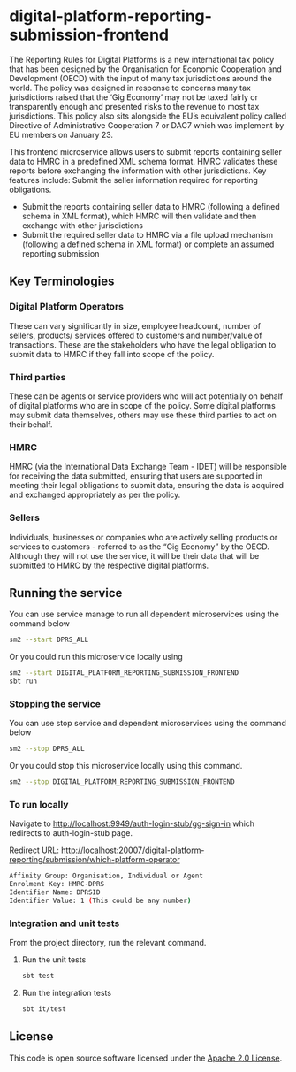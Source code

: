 # digital-platform-reporting-submission-frontend

The Reporting Rules for Digital Platforms is a new international tax policy that has been designed by the Organisation for Economic Cooperation and Development (OECD) with the input of many tax jurisdictions around the world. The policy was designed in response to concerns many tax jurisdictions raised that the ‘Gig Economy’ may not be taxed fairly or transparently enough and presented risks to the revenue to most tax jurisdictions. This policy also sits alongside the EU’s equivalent policy called Directive of Administrative Cooperation 7 or DAC7 which was implement by EU members on January 23.

This frontend microservice allows users to submit reports containing seller data to HMRC in a predefined XML schema format. HMRC validates these reports before exchanging the information with other jurisdictions. Key features include:
Submit the seller information required for reporting obligations.

- Submit the reports containing seller data to HMRC (following a defined schema in XML format), which HMRC will then validate and then exchange with other jurisdictions
- Submit the required seller data to HMRC via a file upload mechanism (following a defined schema in XML format) or complete an assumed reporting submission

## Key Terminologies

### Digital Platform Operators

These can vary significantly in size, employee headcount, number of sellers, products/ services offered to customers and number/value of transactions. These are the stakeholders who have the legal obligation to submit data to HMRC if they fall into scope of the policy.

### Third parties

These can be agents or service providers who will act potentially on behalf of digital platforms who are in scope of the policy. Some digital platforms may submit data themselves, others may use these third parties to act on their behalf.

### HMRC

HMRC (via the International Data Exchange Team - IDET) will be responsible for receiving the data submitted, ensuring that users are supported in meeting their legal obligations to submit data, ensuring the data is acquired and exchanged appropriately as per the policy.

### Sellers

Individuals, businesses or companies who are actively selling products or services to customers - referred to as the “Gig Economy” by the OECD. Although they will not use the service, it will be their data that will be submitted to HMRC by the respective digital platforms.

## Running the service

You can use service manage to run all dependent microservices using the command below

```sh
sm2 --start DPRS_ALL
```

Or you could run this microservice locally using

```sh
sm2 --start DIGITAL_PLATFORM_REPORTING_SUBMISSION_FRONTEND
sbt run
```

### Stopping the service

You can use stop service and dependent microservices using the command below

```sh
sm2 --stop DPRS_ALL
```

Or you could stop this microservice locally using this command.

```sh
sm2 --stop DIGITAL_PLATFORM_REPORTING_SUBMISSION_FRONTEND
```

### To run locally

Navigate to <http://localhost:9949/auth-login-stub/gg-sign-in> which redirects to auth-login-stub page.

Redirect URL: <http://localhost:20007/digital-platform-reporting/submission/which-platform-operator>

```sh
Affinity Group: Organisation, Individual or Agent
Enrolment Key: HMRC-DPRS
Identifier Name: DPRSID
Identifier Value: 1 (This could be any number)
```

### Integration and unit tests

From the project directory, run the relevant command.

1. Run the unit tests

    ```sh
    sbt test
    ```

2. Run the integration tests

    ```sh
    sbt it/test
    ```

## License

This code is open source software licensed under the [Apache 2.0 License]("http://www.apache.org/licenses/LICENSE-2.0.html").
